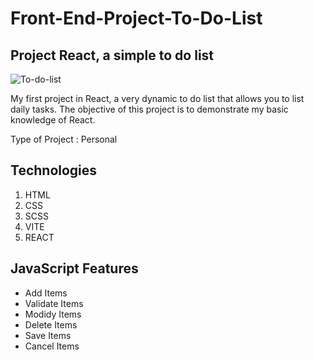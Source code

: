 # Front-End-Project-To-Do-List
## Project React, a simple to do list 
![To-do-list](https://github.com/GMKRAKEN23/Front-End-Project-To-Do-List/assets/149949090/98177d66-0695-4204-b905-11efd0829de0)

My first project in React, a very dynamic to do list that allows you to list daily tasks. The objective of this project is to demonstrate my basic knowledge of React.
  
Type of Project : Personal  

## Technologies 
1. HTML
2. CSS
3. SCSS
4. VITE
5. REACT

## JavaScript Features
- Add Items
- Validate Items
- Modidy Items
- Delete Items
- Save Items
- Cancel Items 
